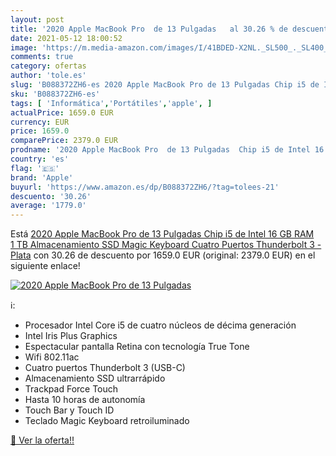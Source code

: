 ```yaml
---
layout: post
title: '2020 Apple MacBook Pro  de 13 Pulgadas   al 30.26 % de descuento'
date: 2021-05-12 18:00:52
image: 'https://m.media-amazon.com/images/I/41BDED-X2NL._SL500_._SL400_.jpg'
comments: true
category: ofertas
author: 'tole.es'
slug: 'B088372ZH6-es 2020 Apple MacBook Pro de 13 Pulgadas Chip i5 de Intel 16...'
sku: 'B088372ZH6-es'
tags: [ 'Informática','Portátiles','apple', ]
actualPrice: 1659.0 EUR
currency: EUR
price: 1659.0
comparePrice: 2379.0 EUR
prodname: '2020 Apple MacBook Pro  de 13 Pulgadas  Chip i5 de Intel 16 GB RAM  1 TB Almacenamiento SSD  Magic Keyboard  Cuatro Puertos Thunderbolt 3  - Plata'
country: 'es'
flag: '🇪🇸'
brand: 'Apple'
buyurl: 'https://www.amazon.es/dp/B088372ZH6/?tag=tolees-21'
descuento: '30.26'
average: '1779.0'
---
```


Está [2020 Apple MacBook Pro  de 13 Pulgadas  Chip i5 de Intel 16 GB RAM  1 TB Almacenamiento SSD  Magic Keyboard  Cuatro Puertos Thunderbolt 3  - Plata](https://www.amazon.es/dp/B088372ZH6/?tag=tolees-21) con 30.26 de descuento por 1659.0 EUR (original: 2379.0 EUR) en el siguiente enlace!

[![2020 Apple MacBook Pro  de 13 Pulgadas  ](https://m.media-amazon.com/images/I/41BDED-X2NL._SL500_._SL400_.jpg)](https://www.amazon.es/dp/B088372ZH6/?tag=tolees-21)

ℹ️:

- Procesador Intel Core i5 de cuatro núcleos de décima generación
- Intel Iris Plus Graphics
- Espectacular pantalla Retina con tecnología True Tone
- Wifi 802.11ac
- Cuatro puertos Thunderbolt 3 (USB-C)
- Almacenamiento SSD ultrarrápido
- Trackpad Force Touch
- Hasta 10 horas de autonomía
- Touch Bar y Touch ID
- Teclado Magic Keyboard retroiluminado

[🛒 Ver la oferta!!](https://www.amazon.es/dp/B088372ZH6/?tag=tolees-21)

